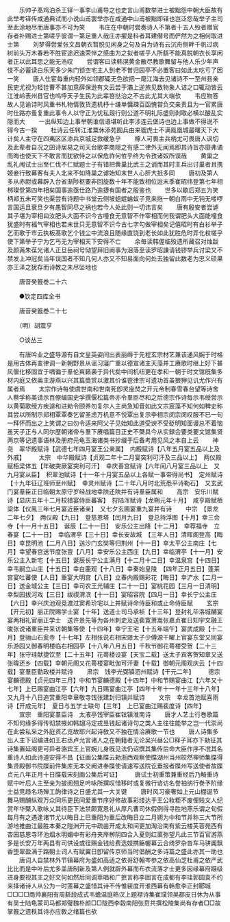 <!-- { "loadSidebar": true } -->
　　乐帅子髙鸡泊杀王铎一事李山甫导之也史言山甫数举进士被黜怨中朝大臣故有此举考铎传咸通典试而小说山甫罢举亦在咸通中山甫被黜即铎也岂泛怨哉举子主司至此涂地尽而唐事亦不可为笑
　　韦庄在中朝时尝奏诗人不第者十五人殁者赠官存者补赐进士第嗟乎彼谓一第足重人哉庄亦擢是科者耳建僣号而俨然为之相何取进士第
　　刘梦得尝爱张文昌朝衣暂脱见闲身之句及自为诗有云沉舟侧畔千帆过病树前头万木春若不胜宦途迟速荣悴之感曲为之拟者嗟乎人所繇不能真脱朝衣长享闲者正以此耳思之能无浩叹
　　尝谓客曰读韩滉黄金散尽教歌舞留与他人乐少年声伎不必蓄读白乐天多少朱门锁空宅主人到老不曽归园亭不必置客曰如此太吃亏了因一笑
　　唐人仕宦毎重内轻外如领郡辄无色欲把一麾江海去见诸诗不一至州县亲民吏尤视为轻铨曹不甚加意薛保逊有文云尝于灞上逆旅见数物象人诘之口辄动皆云江淮岭表州县官也呜呼天子生民为此辈笞挞治之不古此尤其大端欤
　　韦应物答故人见谕诗时风重书札物情敦货遗机杼十缣单慵疎百函愧甞负交亲责且为一官累唐时仕路亦蚤复重此事令人以守正为忧私觌行则公道不明礼际盛则剥取必横以酿乱实隠而大
　　一出纵知边上事举朝谁信语堪听此李涉连云堡诗也边上事做不得说不得今古一揆
　　杜诗云任转江淮粟休添苑囿兵由来貔虎士不满鳯凰城最曙天下大计矣人主守在四夷区区添兵京城足救缓急乎
　　椓人可畏主兵柄尤可畏唐人讽切及此辈者自况之囝诗居易之司天台歌李商隠之有感二律外无闻焉即其诗旨亦靡弗谲而晦也使天下不敢言而犹欲恃之以保危祚何恠乎终为令孜诸奴所误哉
　　黄巢之乱礼闱试士出至仁伐不仁赋题士子有错把黄巢比武王之诮而其时主兵出讨巢者且携姬妾行致幕客有夫人北来不如降巢之谑始知末世人心肝大扺多同
　　唐初及第人多从赤尉或幕辟入台省渐陟枢要非回旋数十年不能致相位迨末季崔昭纬登第七年相桞璨登第四年相矣国事逾亟仕路乃逾捷有国者之殷鉴也
　　世多以歇后郑五为笑柄郑五未可笑也渠尝有诗题中书堂云侧坡蛆蜫蜦蚁子竞来拖一朝白雨中无钝无喽啰言国运且衰旦夕有愚智同尽之祸也若今人处此则一切讳言矣
　　唐有殷安者尝谑其子堪为宰相曰汝肥头大面不识今古噇食无意智不作宰相而何我谓肥头大面能噇食犹盛时有福气宰相也若末世只无意智不识今古七字勾做宰相矣记僖昭时有白衫举子乞而歌于市云执板髙歌乞个钱尘中流浪且随缘直饶到老长如此犹胜危时弄化权嗟乎使下第举子宁为乞丐无为宰相天下安得不亡
　　余毎读韩偓临殁遗所藏召对烛跋及颜荛朱葆光诸人正旦岳祠号恸望拜旧阙事为泪落至读罗昭諌请钱镠举兵讨梁又不禁发上冲冠矣当年误国者不知几何人亦又不知易面向何处去独留此数老为忠义硕果亦王泽之犹存而诗教之未尽坠地也

　　唐音癸籖巻二十六

　　●钦定四库全书

　　唐音癸籖巻二十七

　　（明）胡震亨 

　　○谈丛三

　　有唐吟业之盛导源有自文皇英姿间出表丽缛于先程玄宗材艺兼该通风婉于时格是用古体再变律调一新朝野景从谣习寖广重以德宣诸主天藻并工赓歌时继上好下甚风偃化移固宜于喁徧于羣伦爽籁袭于异代矣中间机纽更在孝和一朝于时文馆旣集多材内庭又依奥主游燕以兴其篇奬赏以激其价谁鬯律宗可遗功首虽猥狎见讥尤作兴有属者焉
　　太宗作诗每使虞世南和世南死卽灵座焚之开元帝制春雪春台望等诗舍人蔡孚称美请示百僚编国史孚撰偃松篇帝亦令羣臣尽和之后德宗作诗每示韦绶尝示以黄菊歌绶方疾遽和进勑令颐养勿复尔人主尚急知音如此文宗宸藻不知何如稗史称其尝以所制示郑相覃覃奏乞留圣虑万机意不悦覃出复示李相宗闵宗闵叹服不已一句一拜怀而出之上笑谓之曰勿令适来阿父子见始知此道受谀不受砭明知面谩总不着恼虽天子正与人同尔歴朝诸帝与羣下赓唱篇目正史不槩具今从实録会要类要文馆集贤两京等记遗事语林及册府元龟玉海诸类书抄缀于后备考用见风之本自上云
　　神尧　翠华殿赋诗【武德七年四月宴王公亲属】　内殿赋诗【八年五月宴五品以上及外戚】
　　太宗　中华殿赋诗【贞观二年十二月宴突利可汗及三品以上】　两仪殿赋栢梁体五【年破突厥宴突利可汗】　幸庆善宫赋诗【六年闰八月宴三品以上　又九月宴从臣】　积翠池赋诗【十一年十月宴五品以上各赋一事帝得尚书】　定州赋诗【十九年征辽班师至州赋】　幸灵州赋诗【二十年八月时北荒悉平诗勒石】　又玄武门宴羣臣正日临朝太原守岁经战地幸陜还陜并有诗羣臣属和
　　高宗　安乐川赋诗【显庆五年十二月校猎宴侍臣蕃客】　狩陆浑赋诗【龙朔元年十月】　咸亨殿赋栢梁体【仪鳯三年七月宴近臣诸亲】　又七夕玄圃宴重九宴并有诗
　　中宗　【景龙二年七夕】　两仪殿【九日】　登慈恩塔【闰月九日】　登总持浮图【十月】幸三会寺【十一月十五日】　诞辰【二十一日】　安乐公主出降【十二月】　幸荐福寺　立春宴【二十一日】　幸临渭亭【三十日】幸长安故城　【三年人日】清晖阁登高【晦日】幸昆明池【二月八日】送沙门玄奘等归荆州【十一日】幸太平公主南庄【七月】幸望春宫送节度张亶【八月】幸安乐公主西庄【九日】幸临渭亭【十一月】安乐公主入新宅【十五日】诞辰长宁公主满月【十二月十二日】幸温泉宫【十四日】幸韦嗣立山庄【十五日】幸白鹿观【十八日】幸秦始皇陵　【四年正月五日】蓬莱宫宴吐蕃使【人日】重宴大明宫【八日】立春内殿赐彩花【晦日】幸浐水【二月一日】送金城公主【三日】幸司农王光辅庄【二十一日】宴桃花园【三月一日清明】幸梨园拔河戏【三日】祓禊渭滨【十一日】宴昭容院【四月一日】幸长宁公主庄【六日】幸兴庆池观竞渡过窦希玠宅以上并赋诗命侍臣和或止命侍臣赋
　　玄宗　【开元初】丽正院赐学士宴【十年】送道士司马承祯【十三年】登封礼毕洛城酺宴　宴两相礼官丽正学士　送许景先等为各州刺史及送裴寛萧嵩张嘉贞崔日知宇文融王晙张说诸重臣并采访朝集等使【十四年】幸宁王宅【十五年端午】宴武成殿【十二月】登骊山石瓮寺【十七年】左相张说右相宋璟太子少傅源干曜上官宴东堂又同宴乐游园又御春明楼临右相园亭【十八年八月五日】千秋节御花蕚楼受贺【二十三年】张守珪献捷饮至【二十五年】花蕚楼设宴【天宝二载】送太子宾客贺知章又送张暐还乡【四载】幸朝元阁又花蕚楼宴毗伽可汗妻【十载】御朝元阁观庆云【十四载】宴羣臣勤政楼并赋诗
　　肃宗　饯李光弼镇泗州赋诗【干元二年】
　　德宗　宴麟德殿【贞元四年三月】中和节宴麟德殿【十四年】中和节赐宴曲江【六年又十七年】上巳赐宴曲江亭【六年】九日赐宴曲江亭【四年十年十一年十三年十八年】又九月十八日追赏重阳幸章敬寺饯张建封归镇并赋诗
　　文宗　幸龙首池赋喜雨诗【开成元年】　夏日与五学士联句【三年】　上巳宴曲江赐裴度诗【四年】
　　宣宗　重阳宴羣臣诗　太液亭饯宰臣崔铉镇淮南诗
　　唐才人艺士行巻歌篇不知何缘多得传彻禁掖如韩翃冯定戎昱钱起诸诗句之类人主往往能举之岂一代崇尚在此尝私采之外庭资乙览故耶兴起诗敎又不独在情洽赓歌一节也
　　唐人诗集多出人主下诏编进如王右丞卢允言诸人之在朝籍者无论吴兴昼公□释子耳亦下勑征其诗集置延阁更可异者骆宾王上官婉儿身旣见法仍诏撰其集传后命大臣作序不冺其名重诗人如此诗道安得不昌【征画公集牒云勑浙西观察使牒湖州当州皎然禅师集牒得集贤殿御书院牒前件集库无本交阙进奉牒使请速写送院讫垂报者牒州写送使者故牒贞元八年正月十日牒载宋刻画公集后可证】
　　唐试士初重策兼重经后乃觭重诗赋中叶后人主至亲为披阅翘足吟咏所撰叹惜移时或复微行谘访名誉袖纳行巻予阶缘士益竞趋名场殚工韵律诗之日盛尤其一大关键
　　唐时风习豪奢如上元山棚诞节舞马赐酺纵观万众同乐更民间爱重节序好修故事彩缕达于王公籹粔不废俚贱文人纪赏年华槩入歌咏乂其待臣下法禁颇寛恩礼从厚凡曹司休假例得寻胜地燕乐谓之旬假每月有之遇逢诸节尤以晦日上巳重阳为重后改晦日立二月朔为中和节并称三大节所游地推曲江最胜本秦之隑洲开元中疏凿开成太和间更加淘治南有紫云楼芙蓉苑西有杏园慈恩寺环池烟水明媚中有彩舟夹岸栁阴四合入夏则红蕖弥望凡此三节百官游燕多是长安万年两县有司供设或径赐金钱给费选妓携觞幄幕云合绮罗杂沓车马骈阗飘香堕翠盈满于路朝士词人有赋翼日卽留传京师当时倡酬之多诗篇之盛此亦其一助也
　　唐词人自禁林外节镇幕府为盛如高适之依哥舒翰岑参之依高仙芝杜甫之依严武比比而是中叶后尤多盖唐制新及第人例就辟外幕而布衣流落才士更多因缘幕府蹑级进身要视其主之好文何如然后同调萃唱和广摭言称李固言在成都有李珪郭圆袁不约来择诸诗人从公为一时莲幕之盛惜其诗不传惟裴度开淮西幕有韩愈李正封郾城□□□□商帅襄阳有周繇段成式韦蟾温庭皓汉上题襟诗集崔璞领吴郡皮日休为从事有吴士陆龟蒙司马都郑璧魏朴颜□□陇西李縠南阳张贲共撰松陵集尚有存者□□故掌籖之遗秩其诗亦应敎之绪篇也欤
